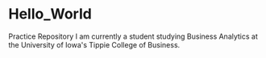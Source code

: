 # Hello_World
Practice Repository 
I am currently a student studying Business Analytics at the University of Iowa's Tippie College of Business. 
